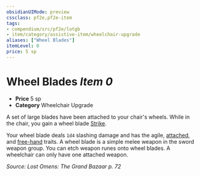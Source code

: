 ```yaml
---
obsidianUIMode: preview
cssclass: pf2e,pf2e-item
tags:
- compendium/src/pf2e/lotgb
- item/category/assistive-item/wheelchair-upgrade
aliases: ["Wheel Blades"]
itemLevel: 0
price: 5 sp
---
```

# Wheel Blades *Item 0*  

- **Price** 5 sp
- **Category** Wheelchair Upgrade

A set of large blades have been attached to your chair's wheels. While in the chair, you gain a wheel blade [Strike](../../../rules/actions/strike.md).

Your wheel blade deals `1d4` slashing damage and has the agile, [attached](../../../rules/traits/attached.md), and [free-hand](../../../rules/traits/free-hand.md) traits. A wheel blade is a simple melee weapon in the sword weapon group. You can etch weapon runes onto wheel blades. A wheelchair can only have one attached weapon.

*Source: Lost Omens: The Grand Bazaar p. 72*